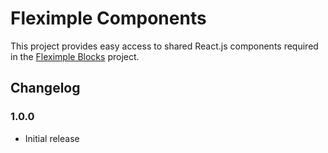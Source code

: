 # Fleximple Components
This project provides easy access to shared React.js components required in the <a href="https://github.com/rodrigodagostino/fleximple-blocks" target="_blank">Fleximple Blocks</a> project.

## Changelog
### 1.0.0
- Initial release